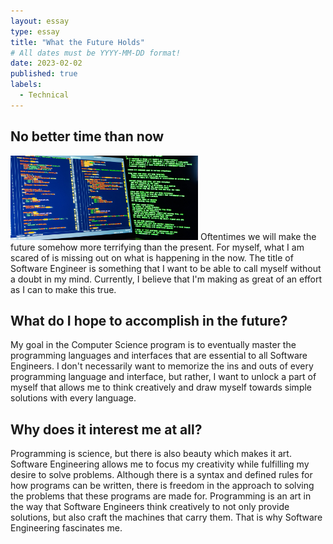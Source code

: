 ```yaml
---
layout: essay
type: essay
title: "What the Future Holds"
# All dates must be YYYY-MM-DD format!
date: 2023-02-02
published: true
labels:
  - Technical
---
```



## No better time than now
<img width="300px" class="rounded float-start pe-4" src="../img/software.jpg">
Oftentimes we will make the future somehow more terrifying than the present. For myself, what I am scared of is missing out on what is happening in the now.
The title of Software Engineer is something that I want to be able to call myself without a doubt in my mind. Currently, I believe that I'm making as great of an effort
as I can to make this true.

## What do I hope to accomplish in the future?

My goal in the Computer Science program is to eventually master the programming languages and interfaces that are essential to all Software Engineers.
I don't necessarily want to memorize the ins and outs of every programming language and interface, but rather, I want to unlock a part of myself
that allows me to think creatively and draw myself towards simple solutions with every language.

## Why does it interest me at all?

Programming is science, but there is also beauty which makes it art. Software Engineering allows me to focus my creativity while fulfilling my desire to solve problems. Although there is a syntax and defined rules for how programs can be written, there is freedom in the approach to solving 
the problems that these programs are made for. Programming is an art in the way that Software Engineers think creatively to not only provide solutions, but also craft the machines that carry them. That is why Software Engineering fascinates me.
